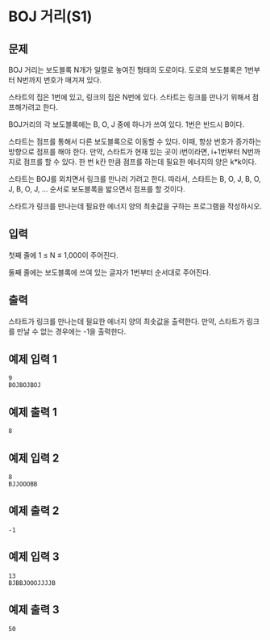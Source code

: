 # BOJ 거리(S1)
## 문제
BOJ 거리는 보도블록 N개가 일렬로 놓여진 형태의 도로이다. 도로의 보도블록은 1번부터 N번까지 번호가 매겨져 있다.

스타트의 집은 1번에 있고, 링크의 집은 N번에 있다. 스타트는 링크를 만나기 위해서 점프해가려고 한다.

BOJ거리의 각 보도블록에는 B, O, J 중에 하나가 쓰여 있다. 1번은 반드시 B이다.

스타트는 점프를 통해서 다른 보도블록으로 이동할 수 있다. 이때, 항상 번호가 증가하는 방향으로 점프를 해야 한다. 만약, 스타트가 현재 있는 곳이 i번이라면, i+1번부터 N번까지로 점프를 할 수 있다. 한 번 k칸 만큼 점프를 하는데 필요한 에너지의 양은 k*k이다.

스타트는 BOJ를 외치면서 링크를 만나러 가려고 한다. 따라서, 스타트는 B, O, J, B, O, J, B, O, J, ... 순서로 보도블록을 밟으면서 점프를 할 것이다.

스타트가 링크를 만나는데 필요한 에너지 양의 최솟값을 구하는 프로그램을 작성하시오.

## 입력
첫째 줄에 1 ≤ N ≤ 1,000이 주어진다.

둘째 줄에는 보도블록에 쓰여 있는 글자가 1번부터 순서대로 주어진다.

## 출력
스타트가 링크를 만나는데 필요한 에너지 양의 최솟값을 출력한다. 만약, 스타트가 링크를 만날 수 없는 경우에는 -1을 출력한다.

## 예제 입력 1
```
9
BOJBOJBOJ
```

## 예제 출력 1
```
8
```

## 예제 입력 2
```
8
BJJOOOBB
```

## 예제 출력 2
```
-1
```

## 예제 입력 3
```
13
BJBBJOOOJJJJB
```

## 예제 출력 3
```
50
```